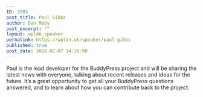 ```yaml
---
ID: 2905
post_title: Paul Gibbs
author: Dan Maby
post_excerpt: ""
layout: wpldn_speaker
permalink: https://wpldn.uk/speaker/paul-gibbs
published: true
post_date: 2018-02-07 14:26:00
---
```

Paul is the lead developer for the BuddyPress project and will be sharing the latest news with everyone, talking about recent releases and ideas for the future. It’s a great opportunity to get all your BuddyPress questions answered, and to learn about how you can contribute back to the project.